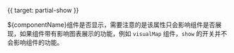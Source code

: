 {{ target: partial-show }}

${componentName}组件是否显示，需要注意的是该属性只会影响组件是否展现，如果组件带有影响图表展示的功能，例如 `visualMap` 组件，`show` 的开关并不会影响组件的功能。
